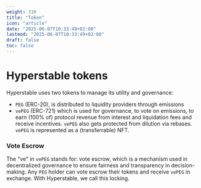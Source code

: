 ```yaml
---
weight: 310
title: "Token"
icon: "article"
date: "2025-06-07T10:33:49+02:00"
lastmod: "2025-06-07T10:33:49+02:00"
draft: false
toc: false
---
```

# Hyperstable tokens

Hyperstable uses two tokens to manage its utility and governance:

- `PEG` (ERC-20), is distributed to liquidity providers through emissions
- `vePEG` (ERC-721) which is used for governance, to vote on emissions, to earn (100% of) protocol revenue from interest and liquidation fees and receive incentives. `vePEG` also gets protected from dilution via rebases.  `vePEG` is represented as a (transferrable) NFT.

### Vote Escrow

The "ve" in `vePEG` stands for: vote escrow, which is a mechanism used in decentralized governance to ensure fairness and transparency in decision-making. Any `PEG` holder can vote escrow their tokens and receive `vePEG` in exchange. With Hyperstable, we call this locking.
